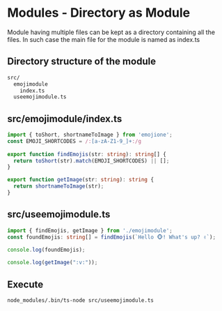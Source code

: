 # Modules - Directory as Module

Module having multiple files can be kept as a directory containing all the files.
In such case the main file for the module is named as index.ts

## Directory structure of the module

```bash
src/
  emojimodule
    index.ts
  useemojimodule.ts
```

## src/emojimodule/index.ts

```ts
import { toShort, shortnameToImage } from 'emojione';
const EMOJI_SHORTCODES = /:[a-zA-Z1-9_]+:/g
 
export function findEmojis(str: string): string[] { 
  return toShort(str).match(EMOJI_SHORTCODES) || [];
}

export function getImage(str: string): string {
  return shortnameToImage(str);
}
```

## src/useemojimodule.ts

```ts
import { findEmojis, getImage } from './emojimodule';
const foundEmojis: string[] = findEmojis(`Hello 🐵! What's up? ✌️`);
 
console.log(foundEmojis);

console.log(getImage(":v:"));
```

## Execute 

```bash
node_modules/.bin/ts-node src/useemojimodule.ts
```
